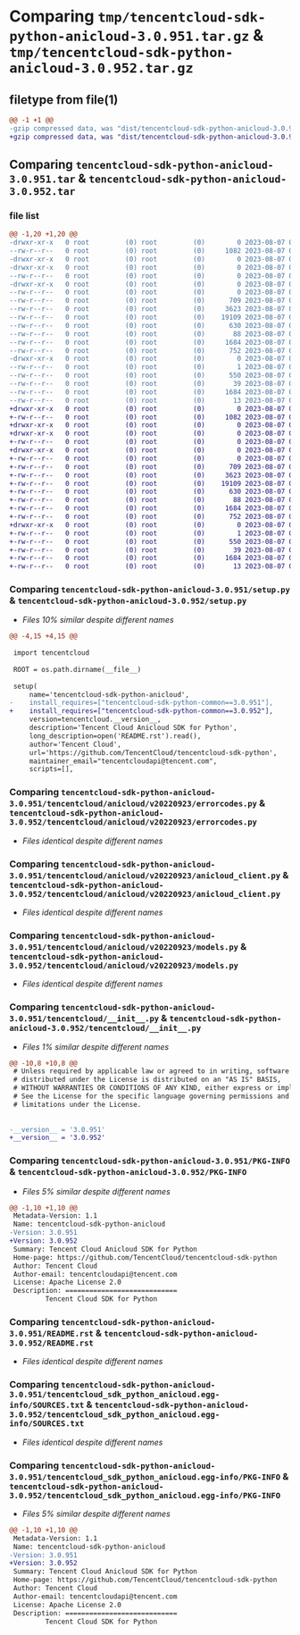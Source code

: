 # Comparing `tmp/tencentcloud-sdk-python-anicloud-3.0.951.tar.gz` & `tmp/tencentcloud-sdk-python-anicloud-3.0.952.tar.gz`

## filetype from file(1)

```diff
@@ -1 +1 @@
-gzip compressed data, was "dist/tencentcloud-sdk-python-anicloud-3.0.951.tar", last modified: Mon Aug  7 00:18:24 2023, max compression
+gzip compressed data, was "dist/tencentcloud-sdk-python-anicloud-3.0.952.tar", last modified: Mon Aug  7 08:44:29 2023, max compression
```

## Comparing `tencentcloud-sdk-python-anicloud-3.0.951.tar` & `tencentcloud-sdk-python-anicloud-3.0.952.tar`

### file list

```diff
@@ -1,20 +1,20 @@
-drwxr-xr-x   0 root         (0) root         (0)        0 2023-08-07 00:18:24.000000 tencentcloud-sdk-python-anicloud-3.0.951/
--rw-r--r--   0 root         (0) root         (0)     1082 2023-08-07 00:18:24.000000 tencentcloud-sdk-python-anicloud-3.0.951/setup.py
-drwxr-xr-x   0 root         (0) root         (0)        0 2023-08-07 00:18:24.000000 tencentcloud-sdk-python-anicloud-3.0.951/tencentcloud/
-drwxr-xr-x   0 root         (0) root         (0)        0 2023-08-07 00:18:24.000000 tencentcloud-sdk-python-anicloud-3.0.951/tencentcloud/anicloud/
--rw-r--r--   0 root         (0) root         (0)        0 2023-08-07 00:18:24.000000 tencentcloud-sdk-python-anicloud-3.0.951/tencentcloud/anicloud/__init__.py
-drwxr-xr-x   0 root         (0) root         (0)        0 2023-08-07 00:18:24.000000 tencentcloud-sdk-python-anicloud-3.0.951/tencentcloud/anicloud/v20220923/
--rw-r--r--   0 root         (0) root         (0)        0 2023-08-07 00:18:24.000000 tencentcloud-sdk-python-anicloud-3.0.951/tencentcloud/anicloud/v20220923/__init__.py
--rw-r--r--   0 root         (0) root         (0)      709 2023-08-07 00:18:24.000000 tencentcloud-sdk-python-anicloud-3.0.951/tencentcloud/anicloud/v20220923/errorcodes.py
--rw-r--r--   0 root         (0) root         (0)     3623 2023-08-07 00:18:24.000000 tencentcloud-sdk-python-anicloud-3.0.951/tencentcloud/anicloud/v20220923/anicloud_client.py
--rw-r--r--   0 root         (0) root         (0)    19109 2023-08-07 00:18:24.000000 tencentcloud-sdk-python-anicloud-3.0.951/tencentcloud/anicloud/v20220923/models.py
--rw-r--r--   0 root         (0) root         (0)      630 2023-08-07 00:18:24.000000 tencentcloud-sdk-python-anicloud-3.0.951/tencentcloud/__init__.py
--rw-r--r--   0 root         (0) root         (0)       88 2023-08-07 00:18:24.000000 tencentcloud-sdk-python-anicloud-3.0.951/setup.cfg
--rw-r--r--   0 root         (0) root         (0)     1684 2023-08-07 00:18:24.000000 tencentcloud-sdk-python-anicloud-3.0.951/PKG-INFO
--rw-r--r--   0 root         (0) root         (0)      752 2023-08-07 00:18:24.000000 tencentcloud-sdk-python-anicloud-3.0.951/README.rst
-drwxr-xr-x   0 root         (0) root         (0)        0 2023-08-07 00:18:24.000000 tencentcloud-sdk-python-anicloud-3.0.951/tencentcloud_sdk_python_anicloud.egg-info/
--rw-r--r--   0 root         (0) root         (0)        1 2023-08-07 00:18:24.000000 tencentcloud-sdk-python-anicloud-3.0.951/tencentcloud_sdk_python_anicloud.egg-info/dependency_links.txt
--rw-r--r--   0 root         (0) root         (0)      550 2023-08-07 00:18:24.000000 tencentcloud-sdk-python-anicloud-3.0.951/tencentcloud_sdk_python_anicloud.egg-info/SOURCES.txt
--rw-r--r--   0 root         (0) root         (0)       39 2023-08-07 00:18:24.000000 tencentcloud-sdk-python-anicloud-3.0.951/tencentcloud_sdk_python_anicloud.egg-info/requires.txt
--rw-r--r--   0 root         (0) root         (0)     1684 2023-08-07 00:18:24.000000 tencentcloud-sdk-python-anicloud-3.0.951/tencentcloud_sdk_python_anicloud.egg-info/PKG-INFO
--rw-r--r--   0 root         (0) root         (0)       13 2023-08-07 00:18:24.000000 tencentcloud-sdk-python-anicloud-3.0.951/tencentcloud_sdk_python_anicloud.egg-info/top_level.txt
+drwxr-xr-x   0 root         (0) root         (0)        0 2023-08-07 08:44:29.000000 tencentcloud-sdk-python-anicloud-3.0.952/
+-rw-r--r--   0 root         (0) root         (0)     1082 2023-08-07 08:44:26.000000 tencentcloud-sdk-python-anicloud-3.0.952/setup.py
+drwxr-xr-x   0 root         (0) root         (0)        0 2023-08-07 08:44:29.000000 tencentcloud-sdk-python-anicloud-3.0.952/tencentcloud/
+drwxr-xr-x   0 root         (0) root         (0)        0 2023-08-07 08:44:29.000000 tencentcloud-sdk-python-anicloud-3.0.952/tencentcloud/anicloud/
+-rw-r--r--   0 root         (0) root         (0)        0 2023-08-07 08:44:26.000000 tencentcloud-sdk-python-anicloud-3.0.952/tencentcloud/anicloud/__init__.py
+drwxr-xr-x   0 root         (0) root         (0)        0 2023-08-07 08:44:29.000000 tencentcloud-sdk-python-anicloud-3.0.952/tencentcloud/anicloud/v20220923/
+-rw-r--r--   0 root         (0) root         (0)        0 2023-08-07 08:44:26.000000 tencentcloud-sdk-python-anicloud-3.0.952/tencentcloud/anicloud/v20220923/__init__.py
+-rw-r--r--   0 root         (0) root         (0)      709 2023-08-07 08:44:26.000000 tencentcloud-sdk-python-anicloud-3.0.952/tencentcloud/anicloud/v20220923/errorcodes.py
+-rw-r--r--   0 root         (0) root         (0)     3623 2023-08-07 08:44:26.000000 tencentcloud-sdk-python-anicloud-3.0.952/tencentcloud/anicloud/v20220923/anicloud_client.py
+-rw-r--r--   0 root         (0) root         (0)    19109 2023-08-07 08:44:26.000000 tencentcloud-sdk-python-anicloud-3.0.952/tencentcloud/anicloud/v20220923/models.py
+-rw-r--r--   0 root         (0) root         (0)      630 2023-08-07 08:44:26.000000 tencentcloud-sdk-python-anicloud-3.0.952/tencentcloud/__init__.py
+-rw-r--r--   0 root         (0) root         (0)       88 2023-08-07 08:44:29.000000 tencentcloud-sdk-python-anicloud-3.0.952/setup.cfg
+-rw-r--r--   0 root         (0) root         (0)     1684 2023-08-07 08:44:29.000000 tencentcloud-sdk-python-anicloud-3.0.952/PKG-INFO
+-rw-r--r--   0 root         (0) root         (0)      752 2023-08-07 08:44:26.000000 tencentcloud-sdk-python-anicloud-3.0.952/README.rst
+drwxr-xr-x   0 root         (0) root         (0)        0 2023-08-07 08:44:29.000000 tencentcloud-sdk-python-anicloud-3.0.952/tencentcloud_sdk_python_anicloud.egg-info/
+-rw-r--r--   0 root         (0) root         (0)        1 2023-08-07 08:44:29.000000 tencentcloud-sdk-python-anicloud-3.0.952/tencentcloud_sdk_python_anicloud.egg-info/dependency_links.txt
+-rw-r--r--   0 root         (0) root         (0)      550 2023-08-07 08:44:29.000000 tencentcloud-sdk-python-anicloud-3.0.952/tencentcloud_sdk_python_anicloud.egg-info/SOURCES.txt
+-rw-r--r--   0 root         (0) root         (0)       39 2023-08-07 08:44:29.000000 tencentcloud-sdk-python-anicloud-3.0.952/tencentcloud_sdk_python_anicloud.egg-info/requires.txt
+-rw-r--r--   0 root         (0) root         (0)     1684 2023-08-07 08:44:29.000000 tencentcloud-sdk-python-anicloud-3.0.952/tencentcloud_sdk_python_anicloud.egg-info/PKG-INFO
+-rw-r--r--   0 root         (0) root         (0)       13 2023-08-07 08:44:29.000000 tencentcloud-sdk-python-anicloud-3.0.952/tencentcloud_sdk_python_anicloud.egg-info/top_level.txt
```

### Comparing `tencentcloud-sdk-python-anicloud-3.0.951/setup.py` & `tencentcloud-sdk-python-anicloud-3.0.952/setup.py`

 * *Files 10% similar despite different names*

```diff
@@ -4,15 +4,15 @@
 
 import tencentcloud
 
 ROOT = os.path.dirname(__file__)
 
 setup(
     name='tencentcloud-sdk-python-anicloud',
-    install_requires=["tencentcloud-sdk-python-common==3.0.951"],
+    install_requires=["tencentcloud-sdk-python-common==3.0.952"],
     version=tencentcloud.__version__,
     description='Tencent Cloud Anicloud SDK for Python',
     long_description=open('README.rst').read(),
     author='Tencent Cloud',
     url='https://github.com/TencentCloud/tencentcloud-sdk-python',
     maintainer_email="tencentcloudapi@tencent.com",
     scripts=[],
```

### Comparing `tencentcloud-sdk-python-anicloud-3.0.951/tencentcloud/anicloud/v20220923/errorcodes.py` & `tencentcloud-sdk-python-anicloud-3.0.952/tencentcloud/anicloud/v20220923/errorcodes.py`

 * *Files identical despite different names*

### Comparing `tencentcloud-sdk-python-anicloud-3.0.951/tencentcloud/anicloud/v20220923/anicloud_client.py` & `tencentcloud-sdk-python-anicloud-3.0.952/tencentcloud/anicloud/v20220923/anicloud_client.py`

 * *Files identical despite different names*

### Comparing `tencentcloud-sdk-python-anicloud-3.0.951/tencentcloud/anicloud/v20220923/models.py` & `tencentcloud-sdk-python-anicloud-3.0.952/tencentcloud/anicloud/v20220923/models.py`

 * *Files identical despite different names*

### Comparing `tencentcloud-sdk-python-anicloud-3.0.951/tencentcloud/__init__.py` & `tencentcloud-sdk-python-anicloud-3.0.952/tencentcloud/__init__.py`

 * *Files 1% similar despite different names*

```diff
@@ -10,8 +10,8 @@
 # Unless required by applicable law or agreed to in writing, software
 # distributed under the License is distributed on an "AS IS" BASIS,
 # WITHOUT WARRANTIES OR CONDITIONS OF ANY KIND, either express or implied.
 # See the License for the specific language governing permissions and
 # limitations under the License.
 
 
-__version__ = '3.0.951'
+__version__ = '3.0.952'
```

### Comparing `tencentcloud-sdk-python-anicloud-3.0.951/PKG-INFO` & `tencentcloud-sdk-python-anicloud-3.0.952/PKG-INFO`

 * *Files 5% similar despite different names*

```diff
@@ -1,10 +1,10 @@
 Metadata-Version: 1.1
 Name: tencentcloud-sdk-python-anicloud
-Version: 3.0.951
+Version: 3.0.952
 Summary: Tencent Cloud Anicloud SDK for Python
 Home-page: https://github.com/TencentCloud/tencentcloud-sdk-python
 Author: Tencent Cloud
 Author-email: tencentcloudapi@tencent.com
 License: Apache License 2.0
 Description: ============================
         Tencent Cloud SDK for Python
```

### Comparing `tencentcloud-sdk-python-anicloud-3.0.951/README.rst` & `tencentcloud-sdk-python-anicloud-3.0.952/README.rst`

 * *Files identical despite different names*

### Comparing `tencentcloud-sdk-python-anicloud-3.0.951/tencentcloud_sdk_python_anicloud.egg-info/SOURCES.txt` & `tencentcloud-sdk-python-anicloud-3.0.952/tencentcloud_sdk_python_anicloud.egg-info/SOURCES.txt`

 * *Files identical despite different names*

### Comparing `tencentcloud-sdk-python-anicloud-3.0.951/tencentcloud_sdk_python_anicloud.egg-info/PKG-INFO` & `tencentcloud-sdk-python-anicloud-3.0.952/tencentcloud_sdk_python_anicloud.egg-info/PKG-INFO`

 * *Files 5% similar despite different names*

```diff
@@ -1,10 +1,10 @@
 Metadata-Version: 1.1
 Name: tencentcloud-sdk-python-anicloud
-Version: 3.0.951
+Version: 3.0.952
 Summary: Tencent Cloud Anicloud SDK for Python
 Home-page: https://github.com/TencentCloud/tencentcloud-sdk-python
 Author: Tencent Cloud
 Author-email: tencentcloudapi@tencent.com
 License: Apache License 2.0
 Description: ============================
         Tencent Cloud SDK for Python
```

